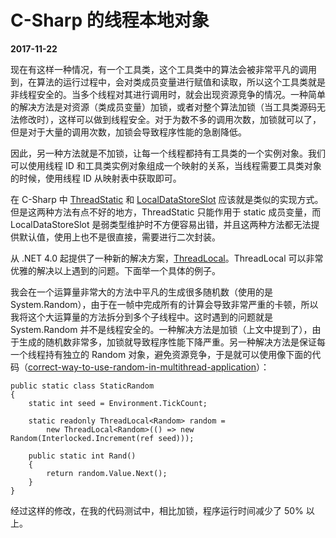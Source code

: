 # C-Sharp 的线程本地对象

**2017-11-22**

现在有这样一种情况，有一个工具类，这个工具类中的算法会被非常平凡的调用到，在算法的运行过程中，会对类成员变量进行赋值和读取，所以这个工具类就是非线程安全的。当多个线程对其进行调用时，就会出现资源竞争的情况。一种简单的解决方法是对资源（类成员变量）加锁，或者对整个算法加锁（当工具类源码无法修改时），这样可以做到线程安全。对于为数不多的调用次数，加锁就可以了，但是对于大量的调用次数，加锁会导致程序性能的急剧降低。

因此，另一种方法就是不加锁，让每一个线程都持有工具类的一个实例对象。我们可以使用线程 ID 和工具类实例对象组成一个映射的关系，当线程需要工具类对象的时候，使用线程 ID 从映射表中获取即可。

在 C-Sharp 中 [ThreadStatic][link1] 和 [LocalDataStoreSlot][link2] 应该就是类似的实现方式。但是这两种方法有点不好的地方，ThreadStatic 只能作用于 static 成员变量，而 LocalDataStoreSlot 是弱类型维护时不方便容易出错，并且这两种方法都无法提供默认值，使用上也不是很直接，需要进行二次封装。

从 .NET 4.0 起提供了一种新的解决方案，[ThreadLocal][link3]。ThreadLocal 可以非常优雅的解决以上遇到的问题。下面举一个具体的例子。

[link1]: [https://msdn.microsoft.com/en-us/library/system.threadstaticattribute(v=vs.110).aspx]
[link2]: [https://msdn.microsoft.com/zh-cn/library/system.localdatastoreslot.aspx]
[link3]: [https://msdn.microsoft.com/zh-cn/library/dd642243.aspx]

我会在一个运算量非常大的方法中平凡的生成很多随机数（使用的是 System.Random），由于在一帧中完成所有的计算会导致非常严重的卡顿，所以我将这个大运算量的方法拆分到多个子线程中。这时遇到的问题就是 System.Random 并不是线程安全的。一种解决方法是加锁（上文中提到了），由于生成的随机数非常多，加锁就导致程序性能下降严重。另一种解决方法是保证每一个线程持有独立的 Random 对象，避免资源竞争，于是就可以使用像下面的代码（[correct-way-to-use-random-in-multithread-application][link4]）：

	public static class StaticRandom
	{
	    static int seed = Environment.TickCount;

	    static readonly ThreadLocal<Random> random =
	        new ThreadLocal<Random>(() => new Random(Interlocked.Increment(ref seed)));

	    public static int Rand()
	    {
	        return random.Value.Next();
	    }
	}

[link4]: [https://stackoverflow.com/questions/19270507/correct-way-to-use-random-in-multithread-application]

经过这样的修改，在我的代码测试中，相比加锁，程序运行时间减少了 50% 以上。

